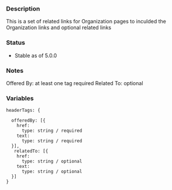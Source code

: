 ### Description
This is a set of related links for Organization pages to inculded the Organization links and optional related links

### Status
* Stable as of 5.0.0

### Notes
Offered By: at least one tag required
Related To: optional

### Variables
~~~
headerTags: {

  offeredBy: [{
    href:
      type: string / required
    text:
      type: string / required
  }],
   relatedTo: [{
    href:
      type: string / optional
    text:
      type: string / optional
  }]
}
~~~

